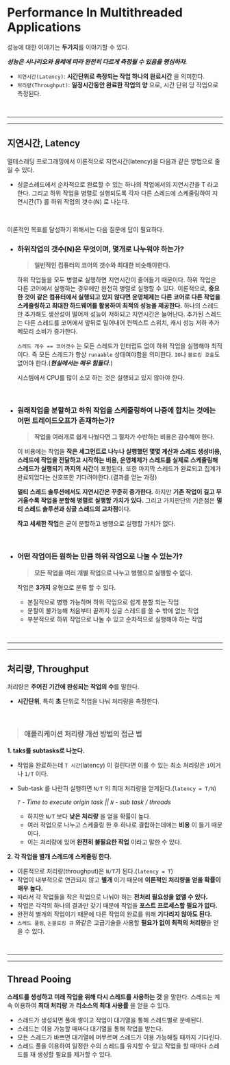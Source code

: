 # **Performance In Multithreaded Applications**

성능에 대한 이야기는 **두가지**를 이야기할 수 있다.

 ***성능은 시나리오와 용례에 따라 완전히 다르게 측정될 수 있음을 명심하자.***

- `지연시간(Latency)`: **시간단위로 측정되는 작업 하나의 완료시간** 을 의미한다.
- `처리량(Throughput)`: **일정시간동안 완료한 작업의 양** 으로, 시간 단위 당 작업으로 측정된다.

<br><hr><hr>

## **지연시간, Latency**

멀테스레딩 프로그래밍에서 이론적으로 지연시간(latency)을 다음과 같은 방법으로 줄일 수 있다.

- 싱글스레드에서 순차적으로 완료할 수 있는 하나의 작업에서의 지연시간을 T 라고한다. 그리고 하위 작업을 병렬로 실행되도록 각자 다른 스레드에 스케줄링하여 지연시간(T) 를 하위 작업의 갯수(N) 로 나눈다.

<br>

이론적인 목표를 달성하기 위해서는 다음 질문에 답이 필요하다.

- ### **하위작업의 갯수(N)은 무엇이며, 몇개로 나누워야 하는가?**

    > **일반적인 컴퓨터의 코어의 갯수와 최대한 비슷해야한다.**

    하위 작업들을 모두 병렬로 실행하면 지연시간이 줄어들기 때문이다. 하위 작업은 다른 코어에서 실행하는 경우에만 완전히 병렬로 실행할 수 있다. 이론적으로, **중요한 것이 같은 컴퓨터에서 실행되고 있지 않다면 운영체제는 다른 코어로 다른 작업을 스케줄링하고 최대한 하드웨어를 활용하여 최적의 성능을 제공한다.** 하나의 스레드만 추가해도 생산성이 떨어져 성능이 저하되고 지연시간은 늘어난다. 추가된 스레드는 다른 스레드를 코어에서 앞뒤로 밀어내어 컨텍스트 스위치, 캐시 성능 저하 추가 메모리 소비가 증가한다.

    `스레드 개수 == 코어갯수` 는 모든 스레드가 인터럽트 없이 하위 작업을 실행해야 최적이다. 즉 모든 스레드가 항상 `runaable` 상태여야함을 의미한다. `IO`나 `블로킹 호출`도 없어야 한다.(***현실에서는 매우 힘들다.***)

    시스템에서 CPU를 많이 소모 하는 것은 실행되고 있지 않아야 한다.

    <br>

- ### **원래작업을 분할하고 하위 작업을 스케줄링하여 나중에 합치는 것에는 어떤 트레이드오프가 존재하는가?**

    > **작업을 여러개로 쉽게 나눴다면 그 절차가 수반하는 비용은 감수해야 한다.**

    이 비용에는 작업을 **작은 세그먼트로 나누나 실행했던 몇몇 계산과 스레드 생성비용, 스레드에 작업을 전달하고 시작하는 비용, 운영체제가 스레드를 실제로 스케줄링해 스레드가 실행되기 까지의 시간**이 포함된다. 또한 마지막 스레드가 완료되고 집계가 완료되었다는 신호또한 기다려야한다.(결과를 얻는 과정)

    **멀티 스레드 솔루션에서도 지연시간은 꾸준히 증가한다.** 하지만 **기존 작업이 길고 무거울수록 작업을 분할해 병렬로 실행할 가치가 있다.** 그리고 가치판단의 기준점은 **멀티 스레드 솔루션과 싱글 스레드의 교차점**이다.

    **작고 세세한 작업**은 굳이 분할하고 병행으로 실행할 가치가 없다.

    <br>

- ### **어떤 작업이든 원하는 만큼 하위 작업으로 나눌 수 있는가?**

    > **모든 작업을 여러 개별 작업으로 나누고 병행으로 실행할 수 없다.**

    작업은 **3가지** 유형으로 분류 할 수 있다.

  - 본질적으로 병행 가능하며 하위 작업으로 쉽게 분할 되는 작업
  - 분할이 불가능해 처음부터 끝까지 싱글 스레드를 쓸 수 밖에 없는 작업
  - 부분적으로 하위 작업으로 나눌 수 있고 순차적으로 실행해야 하는 작업

<br><hr><hr>

## **처리량, Throughput**

처리량은 **주어진 기간에 완성되는 작업의 수**를 말한다.

- **시간단위**, 특히 **초** 단위로 작업을 나눠 처리량을 측정한다.

<br>

> ### **애플리케이션 처리량 개선 방법의 접근 법**

**1. taks를 subtasks로 나눈다.**

- 작업을 완료하는데 `T 시간`(latency) 이 걸린다면 이룰 수 있는 최소 처리량은 `1`이거나 `1/T` 이다.

- Sub-task 를 나란히 실행하면 `N/T` 의 최대 처리량을 얻게된다.(`latency = T/N`)

    *`T` - Time to execute origin task || `N` - sub task / threads*

    - 하지만 `N/T` 보다 **낮은 처리량** 을 얻을 확률이 높다.
    - 여러 작업으로 나누고 스케줄링 한 후 하나로 결합하는데에는 **비용** 이 들기 때문이다.
    - 이는 처리량에 있어 **완전히 불필요한 작업** 이라고 말한 수 있다.

**2. 각 작업을 별개 스레드에 스케줄링 한다.** 

- 이론적으로 처리량(throughput)은 `N/T`가 된다.(`latency = T`)
- 작업이 내부적으로 연관되지 않고 **별개** 이기 때문에 **이론적인 처리량을 얻을 확률이 매우 높다.**
- 따라서 각 작업들을 작은 작업으로 나눠야 하는 **전처리 필요성을 없앨 수 있다.**
- 작업은 각각의 하나의 결과만 갖기 때문에 작업을 **포스트 프로세스할 필요가 없다.**
- 완전히 별개의 작업이기 때문에 다른 작업의 완료를 위해 **기다리지 않아도 된다.**
- `스레드 풀링`, `논블로킹 큐` 와같은 고급기술을 사용할 **필요가 없이 최적의 처리량**을 얻을 수 있다.

<br><hr><hr>

## **Thread Pooing**

**스레드를 생성하고 미래 작업을 위해 다시 스레드를 사용하는 것** 을 말한다. 스레드는 계속 이용하여 **최대 처리량** 과 **리소스의 최대 사용률** 을 얻을 수 있다.

- 스레드가 생성되면 풀에 쌓이고 작업이 대기열을 통해 스레드별로 분배된다.
- 스레드는 이용 가능할 때마다 대기열을 통해 작업을 받는다.
- 모든 스레드가 바쁘면 대기열에 머무르며 스레드가 이용 가능해질 때까지 기다린다.
- 스레드 풀을 이용하여 일정한 수의 스레드를 유지할 수 있고 작업을 할 때마다 스레드를 재 생성할 필요를 제거할 수 있다.